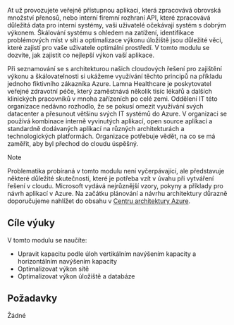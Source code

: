 At už provozujete veřejně přístupnou aplikaci, která zpracovává obrovská množství přenosů, nebo interní firemní rozhraní API, které zpracovává důležitá data pro interní systémy, vaši uživatelé očekávají systém s dobrým výkonem. Škálování systému s ohledem na zatížení, identifikace problémových míst v síti a optimalizace výkonu úložiště jsou důležité věci, které zajistí pro vaše uživatele optimální prostředí. V tomto modulu se dozvíte, jak zajistit co nejlepší výkon vaší aplikace.

Při seznamování se s architekturou našich cloudových řešení pro zajištění výkonu a škálovatelnosti si ukážeme využívání těchto principů na příkladu jednoho fiktivního zákazníka Azure. Lamna Healthcare je poskytovatel veřejné zdravotní péče, který zaměstnává několik tisíc lékařů a dalších klinických pracovníků v mnoha zařízeních po celé zemi. Oddělení IT této organizace nedávno rozhodlo, že se pokusí omezit využívání svých datacenter a přesunout většinu svých IT systémů do Azure. V organizaci se používá kombinace interně vyvinutých aplikací, open source aplikací a standardně dodávaných aplikací na různých architekturách a technologických platformách. Organizace potřebuje vědět, na co se má zaměřit, aby byl přechod do cloudu úspěšný.

> [!NOTE]
> Problematika probíraná v tomto modulu není vyčerpávající, ale představuje některé důležité skutečnosti, které je potřeba vzít v úvahu při vytváření řešení v cloudu. Microsoft vydává nejrůznější vzory, pokyny a příklady pro návrh aplikací v Azure. Na začátku plánování a návrhu architektury důrazně doporučujeme nahlížet do obsahu v [Centru architektury Azure](https://docs.microsoft.com/azure/architecture/).

## <a name="learning-objectives"></a>Cíle výuky

V tomto modulu se naučíte:

- Upravit kapacitu podle úloh vertikálním navýšením kapacity a horizontálním navýšením kapacity
- Optimalizovat výkon sítě
- Optimalizovat výkon úložiště a databáze

## <a name="prerequisites"></a>Požadavky  

Žádné